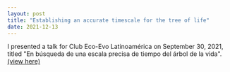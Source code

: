 ```yaml
---
layout: post
title: "Establishing an accurate timescale for the tree of life"
date: 2021-12-13
---
```

I presented a talk for Club Eco-Evo Latinoamérica on September 30, 2021, titled "En búsqueda de una escala precisa de tiempo del árbol de la vida".<a href="https://www.youtube.com/watch?v=uHmd8fQD294&t=3206s">(view here)</a> 
